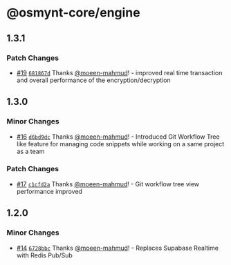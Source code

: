 # @osmynt-core/engine

## 1.3.1

### Patch Changes

- [#19](https://github.com/moeen-mahmud/osmynt/pull/19) [`681867d`](https://github.com/moeen-mahmud/osmynt/commit/681867d4da78187ccbad98e8cff403fc2cff9f03) Thanks [@moeen-mahmud](https://github.com/moeen-mahmud)! - improved real time transaction and overall performance of the encryption/decryption

## 1.3.0

### Minor Changes

- [#16](https://github.com/moeen-mahmud/osmynt/pull/16) [`d6bd9dc`](https://github.com/moeen-mahmud/osmynt/commit/d6bd9dc13606f68dbf43ca496836ba917eb76fe4) Thanks [@moeen-mahmud](https://github.com/moeen-mahmud)! - Introduced Git Workflow Tree like feature for managing code snippets while working on a same project as a team

### Patch Changes

- [#17](https://github.com/moeen-mahmud/osmynt/pull/17) [`c1cfd2a`](https://github.com/moeen-mahmud/osmynt/commit/c1cfd2aeff3489783460b6cc1c73713bfd915aba) Thanks [@moeen-mahmud](https://github.com/moeen-mahmud)! - Git workflow tree view performance improved

## 1.2.0

### Minor Changes

- [#14](https://github.com/moeen-mahmud/osmynt/pull/14) [`6728bbc`](https://github.com/moeen-mahmud/osmynt/commit/6728bbc28c4f31c5ebdf8c7366c96f1e25d97fc9) Thanks [@moeen-mahmud](https://github.com/moeen-mahmud)! - Replaces Supabase Realtime with Redis Pub/Sub
